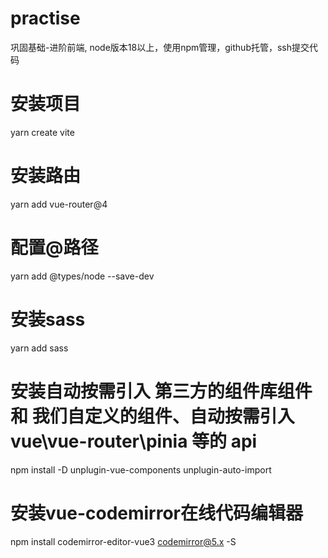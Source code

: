 # practise
巩固基础-进阶前端, node版本18以上，使用npm管理，github托管，ssh提交代码
# 安装项目
 yarn create vite
# 安装路由
yarn add vue-router@4
# 配置@路径
yarn add  @types/node --save-dev
# 安装sass
yarn add sass
# 安装自动按需引入 第三方的组件库组件 和 我们自定义的组件、自动按需引入 vue\vue-router\pinia 等的 api
npm install -D unplugin-vue-components unplugin-auto-import
# 安装vue-codemirror在线代码编辑器
npm install codemirror-editor-vue3 codemirror@5.x -S

